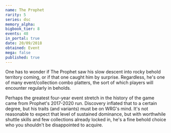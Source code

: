 ```yaml
---
name: The Prophet
rarity: 5
series: dsc
memory_alpha:
bigbook_tier: 8
events: 48
in_portal: true
date: 20/09/2018
obtained: Event
mega: false
published: true
---
```


One has to wonder if The Prophet saw his slow descent into rocky behold territory coming, or if that one caught him by surprise. Regardless, he's one of many event/collection combo platters, the sort of which players will encounter regularly in beholds.

Perhaps the greatest four-year event stretch in the history of the game came from Prophet's 2017-2020 run. Discovery inflated that to a certain degree, but his traits (and variants) must be on WRG's mind. It's not reasonable to expect that level of sustained dominance, but with worthwhile shuttle skills and few collections already locked in, he's a fine behold choice who you shouldn't be disappointed to acquire.
